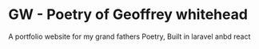 # GW - Poetry of Geoffrey whitehead

A portfolio website for my grand fathers Poetry, Built in laravel anbd react
